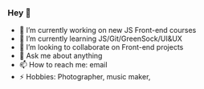 ### Hey 👋
- 🔭 I’m currently working on new JS Front-end courses
- 🌱 I’m currently learning JS/Git/GreenSock/UI&UX
- 👯 I’m looking to collaborate on Front-end projects
- 💬 Ask me about anything
- 📫 How to reach me: email
- ⚡ Hobbies: Photographer, music maker, 

